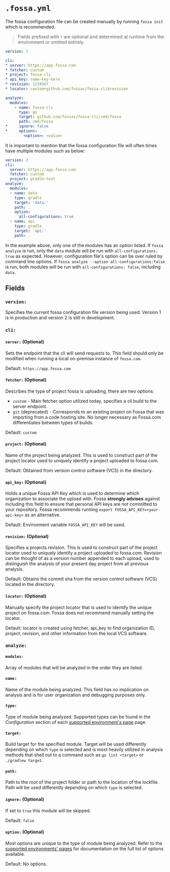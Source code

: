 # `.fossa.yml`

The fossa configuration file can be created manually by running `fossa init` which is recommended.

> Fields prefixed with `*` are optional and determined at runtime from the environment or omitted entirely.
```yaml
version: 1

cli:
* server: https://app.fossa.com
* fetcher: custom
* project: fossa-cli
* api_key: some-key-here
* revision: 1234567
* locator: custom+github.com/fossas/fossa-cli$revision

analyze:
  modules:
    - name: fossa-cli
      type: go
      target: github.com/fossas/fossa-cli/cmd/fossa
      path: cmd/fossa
*     ignore: false
*     options:
        <option>: <value>
```

It is important to mention that the fossa configuration file will often times have multiple modules such as below:

```yaml
version: 2
cli:
  server: https://app.fossa.com
  fetcher: custom
  project: gradle-test
analyze:
  modules:
  - name: data
    type: gradle
    target: 'data:'
    path: .
    option:
      all-configurations: true
  - name: api
    type: gradle
    target: 'api:'
    path: .
```

In the example above, only one of the modules has an option listed. If `fossa analyze` is run, only the `data` module will be run with `all-configurations: true` as expected. However, configuration file's option can be over ruled by command line options. If `fossa analyze --option all-configurations:false` is run, both modules will be run with `all-configurations: false`, including `data`.


## Fields
### `version:`

Specifies the current fossa configuration file version being used. Version 1 is in production and version 2 is still in development.

### `cli:`
#### `server:` (Optional)
Sets the endpoint that the cli will send requests to. This field should only be modified when running a local on-premise instance of `fossa.com`.

Default: `https://app.fossa.com`

#### `fetcher:` (Optional)
Describes the type of project fossa is uploading, there are two options:
- `custom` - Main fetcher option utilized today, specifies a cli build to the server endpoint. 
- `git` (deprecated) - Corresponds to an existing project on Fossa that was importing from a code hosting site. No longer necessary as Fossa.com differentiates between types of builds.

Default: `custom`

#### `project:` (Optional)
Name of the project being analyzed. This is used to construct part of the project locator used to uniquely identify a project uploaded to fossa.com.

Default: Obtained from version control software (VCS) in the directory.

#### `api_key:` (Optional)
Holds a unique Fossa API Key which is used to determine which organization to associate the upload with. Fossa **strongly advises** against including this field to ensure that personal API keys are not committed to your repository. Fossa recommends running `export FOSSA_API_KEY=<your-api-key>` as an alternative. 

Default: Environment variable `FOSSA_API_KEY` will be used.

#### `revision:` (Optional)
Specifies a projects revision. This is used to construct part of the project locator used to uniquely identify a project uploaded to fossa.com. Revision can be thought of as a version number appended to each upload, used to distinguish the analysis of your present day project from all previous analysis.

Default: Obtains the commit sha from the version control software (VCS) located in the directory.

#### `locator:` (Optional)
Manually specify the project locator that is used to identify the unique project on fossa.com. Fossa does not recommend manually setting the locator.

Default: locator is created using fetcher, api_key to find organization ID, project, revision, and other information from the local VCS software.

### `analyze:`

#### `modules:`
Array of modules that will be analyzed in the order they are listed.

#### `name:`
Name of the module being analyzed. This field has no implication on analysis and is for user organization and debugging purposes only.

#### `type:`
Type of module being analyzed. Supported types can be found in the *Configuration* section of each [supported environment's page](../README.md#Supported-Environmetns) page.

#### `target:`
Build target for the specified module. Target will be used differently depending on which `type` is selected and is most heavily utilized in analysis methods that shell out to a command such as `go list <target>` or `./gradlew target`.

#### `path:`
Path to the root of the project folder or path to the location of the lockfile. Path will be used differently depending on which `type` is selected.

#### `ignore:` (Optional)
If set to `true` this module will be skipped.

Default: `false`

#### `option:` (Optional)
Most options are unique to the type of module being analyzed. Refer to the [supported environments' pages](../README.md#Supported-Environmetns) for documentation on the full list of options available.

Default: No options.
